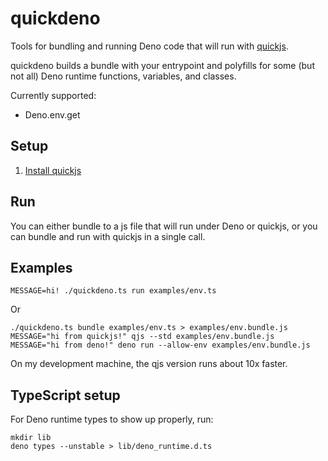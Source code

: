# quickdeno

Tools for bundling and running Deno code that will run with [quickjs](https://bellard.org/quickjs/).

quickdeno builds a bundle with your entrypoint and polyfills for some (but not all) Deno runtime functions, variables, and classes.

Currently supported:
- Deno.env.get

## Setup

1. [Install quickjs](https://bellard.org/quickjs/)

## Run

You can either bundle to a js file that will run under Deno or quickjs, or you can bundle and run with quickjs in a single call.

## Examples

    MESSAGE=hi! ./quickdeno.ts run examples/env.ts

Or

    ./quickdeno.ts bundle examples/env.ts > examples/env.bundle.js
    MESSAGE="hi from quickjs!" qjs --std examples/env.bundle.js
    MESSAGE="hi from deno!" deno run --allow-env examples/env.bundle.js 

On my development machine, the qjs version runs about 10x faster.

## TypeScript setup

For Deno runtime types to show up properly, run:

    mkdir lib
    deno types --unstable > lib/deno_runtime.d.ts